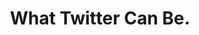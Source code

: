 ---
categories: all_articles articles
provider_display: "lowercasecapital.com"
provider_name: "lowercasecapital.com"
favicon_url: http://0.gravatar.com/blavatar/0aa5afa3e9e5dc36fa5de44faffee9d7?s=16
title: "What Twitter Can Be."
published: 2015-06-12
source: http://lowercasecapital.com/2015/06/03/what-twitter-can-be-2/
thumbnail: http://0.gravatar.com/blavatar/2df2544779f5d2ad0a26a25036eb7b94?s=200&ts=1434051091
---